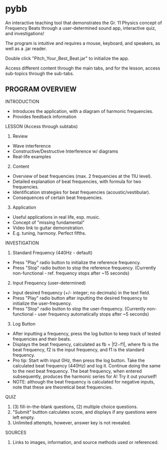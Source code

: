 # pybb
An interactive teaching tool that demonstrates the Gr. 11 Physics concept of Frequency Beats through a user-determined sound app, interactive quiz, and investigations!

The program is intuitive and requires a mouse, keyboard, and speakers, as well as a .jar reader.

Double click "Pitch_Your_Best_Beat.jar" to initialize the app.

Access different content through the main tabs, and for the lesson, access sub-topics through the sub-tabs.

PROGRAM OVERVIEW
------------------------------------------
INTRODUCTION
- Introduces the application, with a diagram of harmonic frequencies.
- Provides feedback information

LESSON 
(Access through subtabs)
1. Review
- Wave interference 
- Constructive/Destructive Interference w/ diagrams
- Real-life examples
2. Content
- Overview of beat frequencies (max. 2 frequencies at the 11U level).
- Detailed explanation of beat frequencies, with formula for two frequencies.
- Identification strategies for beat frequencies (acoustic/vestibular).
- Consequences of certain beat frequencies.
3. Application
- Useful applications in real life, esp. music.
- Concept of "missing fundamental"
- Video link to guitar demonstration.
- E.g. tuning, harmony. Perfect fifths. 

INVESTIGATION
1. Standard Frequency (440Hz - default)
- Press "Play" radio button to initialize the reference frequency.
- Press "Stop" radio button to stop the reference frequency. (Currently non-functional - ref. frequency stops after ~15 seconds)
2. Input Frequency (user-determined)
- Input desired frequency (+/- integer; no decimals) in the text field.
- Press "Play" radio button after inputting the desired frequency to initialize the user-frequency.
- Press "Stop" radio button to stop the user-frequency. (Currently non-functional - user frequency automatically stops after ~5 seconds)
3. Log Button
- After inputting a frequency, press the log button to keep track of tested frequencies and their beats.
- Displays the beat frequency, calculated as fb = |f2−f1|, where fb is the beat frequency, f2 is the input frequency, and f1 is the standard frequency. 
- Pro tip: Start with input 0Hz, then press the log button. Take the calculated beat frequency (440Hz) and log it. Continue doing the same to the next beat frequency. The beat frequency, when entered subsequently, produces the harmonic series for A! Try it out yourself!
- NOTE: although the beat frequency is calculated for negative inputs, note that these are theoretical beat frequencies. 

QUIZ
1. (3) fill-in-the-blank questions, (2) multiple choice questions.
2. "Submit" buttton calculates score, and displays if any questions were left empty.
3. Unlimited attempts, however, answer key is not revealed.

SOURCES
1. Links to images, information, and source methods used or referenced.
